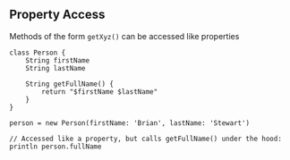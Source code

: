 ## Property Access

Methods of the form `getXyz()` can be accessed like properties

```
class Person {
    String firstName
    String lastName

    String getFullName() {
        return "$firstName $lastName"
    }
}

person = new Person(firstName: 'Brian', lastName: 'Stewart')

// Accessed like a property, but calls getFullName() under the hood:
println person.fullName
```
